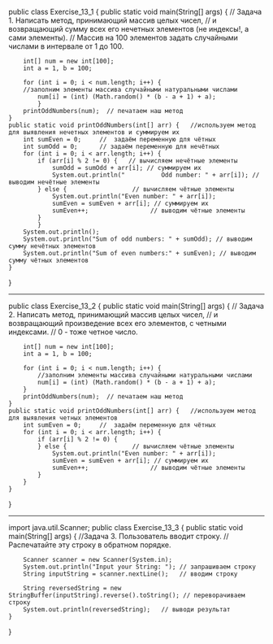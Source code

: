 public class Exercise_13_1 {
public static void main(String[] args) {
// Задача 1. Написать метод, принимающий массив целых чисел,
// и возвращающий сумму всех его нечетных элементов (не индексы!, а сами элементы).
// Массив на 100 элементов задать случайными числами в интервале от 1 до 100.

        int[] num = new int[100];
        int a = 1, b = 100;

        for (int i = 0; i < num.length; i++) {
        //заполним элементы массива случайными натуральными числами
            num[i] = (int) (Math.random() * (b - a + 1) + a);
            }
        printOddNumbers(num);  // печатаем наш метод
    }
    public static void printOddNumbers(int[] arr) {   //используем метод для выявления нечетных элементов и суммируем их
        int sumEven = 0;     //  задаём переменную для чётных
        int sumOdd = 0;      // задаём переменную для нечётных
        for (int i = 0; i < arr.length; i++) {
            if (arr[i] % 2 != 0) {   // вычисляем нечётные элементы
                sumOdd = sumOdd + arr[i]; // суммируем их
                System.out.println("          Odd number: " + arr[i]); // выводим нечётные элементы
            } else {                  // вычисляем чётные элементы
                System.out.println("Even number: " + arr[i]);
                sumEven = sumEven + arr[i]; // суммируем их
                sumEven++;                 // выводим чётные элементы
            }
            }
        System.out.println();
        System.out.println("Sum of odd numbers: " + sumOdd); // выводим сумму нечётных элементов
        System.out.println("Sum of even numbers:" + sumEven); // выводим сумму чётных элементов
    }
}

_______________________________________________________________

public class Exercise_13_2 {
public static void main(String[] args) {
// Задача 2. Написать метод, принимающий массив целых чисел,
// и возвращающий произведение всех его элементов, с четными индексами.
// 0 - тоже четное число.

        int[] num = new int[100];
        int a = 1, b = 100;

        for (int i = 0; i < num.length; i++) {
            //заполним элементы массива случайными натуральными числами
            num[i] = (int) (Math.random() * (b - a + 1) + a);
        }
        printOddNumbers(num);  // печатаем наш метод
    }
    public static void printOddNumbers(int[] arr) {   //используем метод для выявления четных элементов
        int sumEven = 0;     //  задаём переменную для чётных
        for (int i = 0; i < arr.length; i++) {
            if (arr[i] % 2 != 0) {   
            } else {                  // вычисляем чётные элементы
                System.out.println("Even number: " + arr[i]);
                sumEven = sumEven + arr[i]; // суммируем их
                sumEven++;                 // выводим чётные элементы
            }
        }
    }
}

____________________________________________________________

import java.util.Scanner;
public class Exercise_13_3 {
public static void main(String[] args) {
//Задача 3. Пользователь вводит строку.
// Распечатайте эту строку в обратном порядке.

        Scanner scanner = new Scanner(System.in);
        System.out.println("Input your String: "); // запрашиваем строку
        String inputString = scanner.nextLine();   // вводим строку
        
        String reversedString = new StringBuffer(inputString).reverse().toString(); // переворачиваем строку
        System.out.println(reversedString);   // выводи результат
    }
}